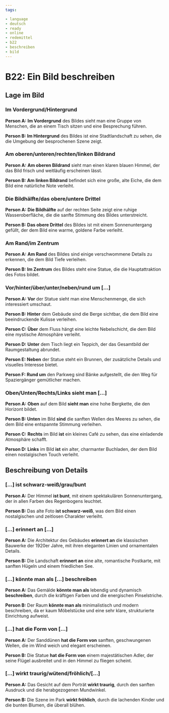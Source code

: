 ```yaml
---
tags:

- language
- deutsch
- ready
- online
- redemittel
- b22
- beschreiben
- bild
---
```


# B22: Ein Bild beschreiben

## Lage im Bild

### Im Vordergrund/Hintergrund

__Person A:__ __Im Vordergrund__ des Bildes sieht man eine Gruppe von Menschen, die an einem Tisch sitzen und eine Besprechung führen.

__Person B:__ __Im Hintergrund__ des Bildes ist eine Stadtlandschaft zu sehen, die die Umgebung der besprochenen Szene zeigt.

### Am oberen/unteren/rechten/linken Bildrand

__Person A:__ __Am oberen Bildrand__ sieht man einen klaren blauen Himmel, der das Bild frisch und weitläufig erscheinen lässt.

__Person B:__ __Am linken Bildrand__ befindet sich eine große, alte Eiche, die dem Bild eine natürliche Note verleiht.

### Die Bildhälfte/das obere/untere Drittel

__Person A:__ __Die Bildhälfte__ auf der rechten Seite zeigt eine ruhige Wasseroberfläche, die die sanfte Stimmung des Bildes unterstreicht.

__Person B:__ __Das obere Drittel__ des Bildes ist mit einem Sonnenuntergang gefüllt, der dem Bild eine warme, goldene Farbe verleiht.

### Am Rand/im Zentrum

__Person A:__ __Am Rand__ des Bildes sind einige verschwommene Details zu erkennen, die dem Bild Tiefe verleihen.

__Person B:__ __Im Zentrum__ des Bildes steht eine Statue, die die Hauptattraktion des Fotos bildet.

### Vor/hinter/über/unter/neben/rund um [...]

__Person A:__ __Vor__ der Statue sieht man eine Menschenmenge, die sich interessiert umschaut.

__Person B:__ __Hinter__ dem Gebäude sind die Berge sichtbar, die dem Bild eine beeindruckende Kulisse verleihen.

__Person C:__ __Über__ dem Fluss hängt eine leichte Nebelschicht, die dem Bild eine mystische Atmosphäre verleiht.

__Person D:__ __Unter__ dem Tisch liegt ein Teppich, der das Gesamtbild der Raumgestaltung abrundet.

__Person E:__ __Neben__ der Statue steht ein Brunnen, der zusätzliche Details und visuelles Interesse bietet.

__Person F:__ __Rund um__ den Parkweg sind Bänke aufgestellt, die den Weg für Spaziergänger gemütlicher machen.

### Oben/Unten/Rechts/Links sieht man [...]

__Person A:__ __Oben__ auf dem Bild __sieht man__ eine hohe Bergkette, die den Horizont bildet.

__Person B:__ __Unten__ im Bild __sind__ die sanften Wellen des Meeres zu sehen, die dem Bild eine entspannte Stimmung verleihen.

__Person C:__ __Rechts__ im Bild __ist__ ein kleines Café zu sehen, das eine einladende Atmosphäre schafft.

__Person D:__ __Links__ im Bild __ist__ ein alter, charmanter Buchladen, der dem Bild einen nostalgischen Touch verleiht.

## Beschreibung von Details

### [...] ist schwarz-weiß/grau/bunt

__Person A:__ Der Himmel __ist bunt__, mit einem spektakulären Sonnenuntergang, der in allen Farben des Regenbogens leuchtet.

__Person B:__ Das alte Foto __ist schwarz-weiß__, was dem Bild einen nostalgischen und zeitlosen Charakter verleiht.

### [...] erinnert an [...]

__Person A:__ Die Architektur des Gebäudes __erinnert an__ die klassischen Bauwerke der 1920er Jahre, mit ihren eleganten Linien und ornamentalen Details.

__Person B:__ Die Landschaft __erinnert an__ eine alte, romantische Postkarte, mit sanften Hügeln und einem friedlichen See.

### [...] könnte man als [...] beschreiben

__Person A:__ Das Gemälde __könnte man als__ lebendig und dynamisch __beschreiben__, durch die kräftigen Farben und die energischen Pinselstriche.

__Person B:__ Der Raum __könnte man als__ minimalistisch und modern beschreiben, da er kaum Möbelstücke und eine sehr klare, strukturierte Einrichtung aufweist.

### [...] hat die Form von [...]

__Person A:__ Der Sanddünen __hat die Form von__ sanften, geschwungenen Wellen, die im Wind weich und elegant erscheinen.

__Person B:__ Die Statue __hat die Form von__ einem majestätischen Adler, der seine Flügel ausbreitet und in den Himmel zu fliegen scheint.

### [...] wirkt traurig/wütend/fröhlich/[...]

__Person A:__ Das Gesicht auf dem Porträt __wirkt traurig__, durch den sanften Ausdruck und die herabgezogenen Mundwinkel.

__Person B:__ Die Szene im Park __wirkt fröhlich__, durch die lachenden Kinder und die bunten Blumen, die überall blühen.
